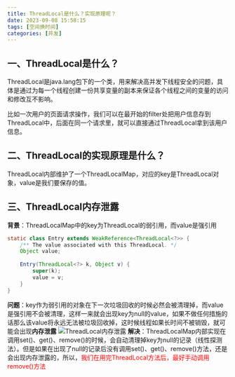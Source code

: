```yaml
---
title: ThreadLocal是什么？实现原理呢？
date: 2023-09-08 15:58:15
tags: [空间换时间]
categories: [并发]
---
```


## 一、ThreadLocal是什么？
ThreadLocal是java.lang包下的一个类，用来解决高并发下线程安全的问题，具体是通过为每一个线程创建一份共享变量的副本来保证各个线程之间的变量的访问和修改互不影响。

比如一次用户的页面请求操作，我们可以在最开始的filter处把用户信息存到ThreadLocal中，后面在同一个请求里，就可以直接通过ThreadLocal拿到该用户信息。

## 二、ThreadLocal的实现原理是什么？
ThreadLocal内部维护了一个ThreadLocalMap，对应的key是ThreadLocal对象，value是我们要保存的值。

## 三、ThreadLocal内存泄露
**背景**：ThreadLocalMap中的key为ThreadLocal的弱引用，而value是强引用
```java
static class Entry extends WeakReference<ThreadLocal<?>> {
    /** The value associated with this ThreadLocal. */
    Object value;
    
    Entry(ThreadLocal<?> k, Object v) {
        super(k);
        value = v;
    }
}
```
**问题**：key作为弱引用的对象在下一次垃圾回收的时候必然会被清理掉，而value是强引用不会被清理，这样一来就会出现key为null的value，如果不做任何措施的话那么该value将永远无法被垃圾回收掉，这时候线程如果长时间不被销毁，就可能会出现**内存泄露**
![ThreadLocal内存泄露](/images/concurrent/ThreadLocal内存泄露.png)
**解决**：ThreadLocalMap内部实现在调用set()、get()、remove()的时候，会自动清理掉key为null的记录（线性探测法）。但是如果在出现了null的记录后没有调用set()、get()、remove()方法，还是会出现内存泄露的，所以，<font color=red>我们在用完ThreadLocal方法后，最好手动调用remove()方法</font>